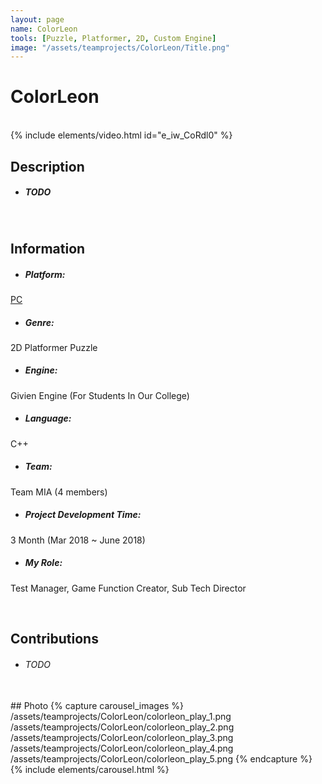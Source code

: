 ```yaml
---
layout: page
name: ColorLeon
tools: [Puzzle, Platformer, 2D, Custom Engine]
image: "/assets/teamprojects/ColorLeon/Title.png"
---
```


# ColorLeon

<br>
{% include elements/video.html id="e_iw_CoRdl0" %}

## Description
- ##### TODO

<br>

## Information
- ##### **Platform**: 
[PC](https://drive.google.com/file/d/199CgRWj6YCOg3JYwQ0xes0QpoleFjm6B/view?usp=sharing)
- ##### **Genre**: 
2D Platformer Puzzle
- ##### **Engine**: 
Givien Engine (For Students In Our College)
- ##### **Language**: 
C++
- ##### **Team**: 
Team MIA (4 members)
- ##### **Project Development Time**: 
3 Month (Mar 2018 ~ June 2018)
- ##### **My Role**: 
Test Manager, Game Function Creator, Sub Tech Director

<br>

## Contributions
 - ###### TODO


<br>
## Photo
{% capture carousel_images %}
/assets/teamprojects/ColorLeon/colorleon_play_1.png
/assets/teamprojects/ColorLeon/colorleon_play_2.png
/assets/teamprojects/ColorLeon/colorleon_play_3.png
/assets/teamprojects/ColorLeon/colorleon_play_4.png
/assets/teamprojects/ColorLeon/colorleon_play_5.png
{% endcapture %}
{% include elements/carousel.html %}
